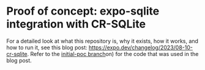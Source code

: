 # Proof of concept: expo-sqlite integration with CR-SQLite

For a detailed look at what this repository is, why it exists, how it works, and how to run it, see this blog post: https://expo.dev/changelog/2023/08-10-cr-sqlite. Refer to the [initial-poc branch](https://github.com/expo/todo-sync-example/tree/initial-poc)on) for the code that was used in the blog post.